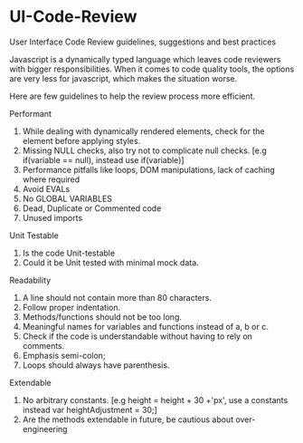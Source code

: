 # UI-Code-Review
User Interface Code Review guidelines, suggestions and best practices

Javascript is a dynamically typed language which leaves code reviewers with bigger responsibilities. When it comes to code quality tools, the options are very less for javascript, which makes the situation worse. 

Here are few guidelines to help the review process more efficient.


Performant

1. While dealing with dynamically rendered elements, check for the element before applying styles.
2. Missing NULL checks, also try not to complicate null checks. [e.g if(variable == null), instead use if(variable)]
3. Performance pitfalls like loops, DOM manipulations, lack of caching where required
4. Avoid EVALs
5. No GLOBAL VARIABLES
6. Dead, Duplicate or Commented code
7. Unused imports

Unit Testable

1. Is the code Unit-testable
2. Could it be Unit tested with minimal mock data.

Readability

1. A line should not contain more than 80 characters.
2. Follow proper indentation.
3. Methods/functions should not be too long.
4. Meaningful names for variables and functions instead of a, b or c.
5. Check if the code is understandable without having to rely on comments.
6. Emphasis semi-colon;
7. Loops should always have parenthesis. 

Extendable

1. No arbitrary constants. [e.g height = height + 30 +'px', use a constants instead var heightAdjustment = 30;]
2. Are the methods extendable in future, be cautious about over-engineering





